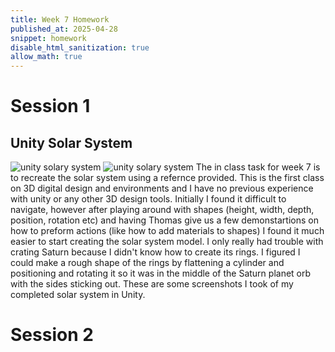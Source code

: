 ```yaml
---
title: Week 7 Homework
published_at: 2025-04-28
snippet: homework
disable_html_sanitization: true
allow_math: true
---
```


# Session 1
## Unity Solar System
![unity solary system](unity_solarsystem_1)
![unity solary system](unity_solarsystem_2)
The in class task for week 7 is to recreate the solar system using a refernce provided. This is the first  class on 3D digital design and environments and I have no previous experience with unity or any other 3D design tools. Initially I found it difficult to navigate, however after playing around with shapes (height, width, depth, position, rotation etc) and having Thomas give us a few demonstartions on how to preform actions (like how to add materials to shapes) I found it much easier to start creating the solar system model. 
I only really had trouble with crating Saturn because I didn't know how to create its rings. I figured I could make a rough shape of the rings by flattening a cylinder and positioning and rotating it so it was in the middle of the Saturn planet orb with the sides sticking out.
These are some screenshots I took of my completed solar system in Unity.

# Session 2
